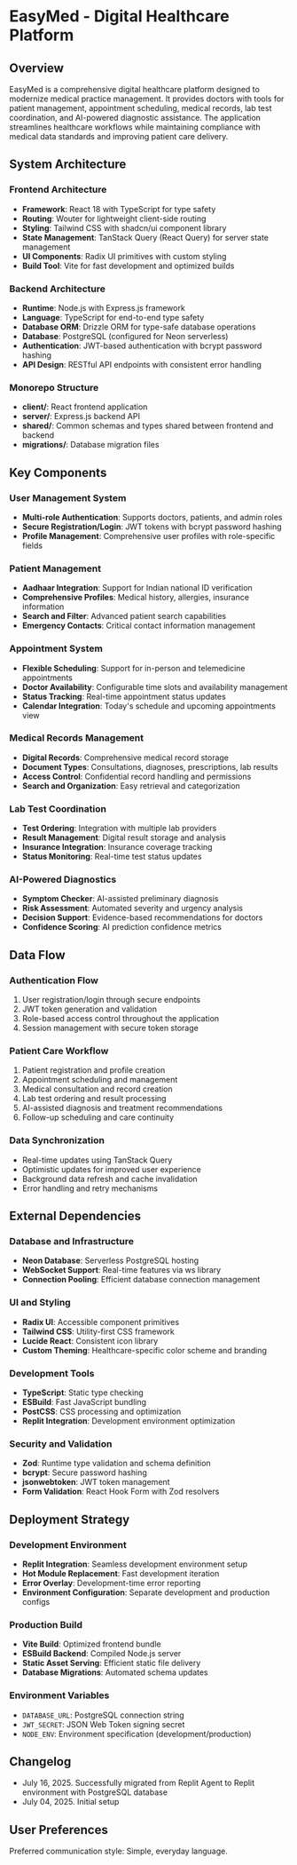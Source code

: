 # EasyMed - Digital Healthcare Platform

## Overview

EasyMed is a comprehensive digital healthcare platform designed to modernize medical practice management. It provides doctors with tools for patient management, appointment scheduling, medical records, lab test coordination, and AI-powered diagnostic assistance. The application streamlines healthcare workflows while maintaining compliance with medical data standards and improving patient care delivery.

## System Architecture

### Frontend Architecture
- **Framework**: React 18 with TypeScript for type safety
- **Routing**: Wouter for lightweight client-side routing
- **Styling**: Tailwind CSS with shadcn/ui component library
- **State Management**: TanStack Query (React Query) for server state management
- **UI Components**: Radix UI primitives with custom styling
- **Build Tool**: Vite for fast development and optimized builds

### Backend Architecture
- **Runtime**: Node.js with Express.js framework
- **Language**: TypeScript for end-to-end type safety
- **Database ORM**: Drizzle ORM for type-safe database operations
- **Database**: PostgreSQL (configured for Neon serverless)
- **Authentication**: JWT-based authentication with bcrypt password hashing
- **API Design**: RESTful API endpoints with consistent error handling

### Monorepo Structure
- **client/**: React frontend application
- **server/**: Express.js backend API
- **shared/**: Common schemas and types shared between frontend and backend
- **migrations/**: Database migration files

## Key Components

### User Management System
- **Multi-role Authentication**: Supports doctors, patients, and admin roles
- **Secure Registration/Login**: JWT tokens with bcrypt password hashing
- **Profile Management**: Comprehensive user profiles with role-specific fields

### Patient Management
- **Aadhaar Integration**: Support for Indian national ID verification
- **Comprehensive Profiles**: Medical history, allergies, insurance information
- **Search and Filter**: Advanced patient search capabilities
- **Emergency Contacts**: Critical contact information management

### Appointment System
- **Flexible Scheduling**: Support for in-person and telemedicine appointments
- **Doctor Availability**: Configurable time slots and availability management
- **Status Tracking**: Real-time appointment status updates
- **Calendar Integration**: Today's schedule and upcoming appointments view

### Medical Records Management
- **Digital Records**: Comprehensive medical record storage
- **Document Types**: Consultations, diagnoses, prescriptions, lab results
- **Access Control**: Confidential record handling and permissions
- **Search and Organization**: Easy retrieval and categorization

### Lab Test Coordination
- **Test Ordering**: Integration with multiple lab providers
- **Result Management**: Digital result storage and analysis
- **Insurance Integration**: Insurance coverage tracking
- **Status Monitoring**: Real-time test status updates

### AI-Powered Diagnostics
- **Symptom Checker**: AI-assisted preliminary diagnosis
- **Risk Assessment**: Automated severity and urgency analysis
- **Decision Support**: Evidence-based recommendations for doctors
- **Confidence Scoring**: AI prediction confidence metrics

## Data Flow

### Authentication Flow
1. User registration/login through secure endpoints
2. JWT token generation and validation
3. Role-based access control throughout the application
4. Session management with secure token storage

### Patient Care Workflow
1. Patient registration and profile creation
2. Appointment scheduling and management
3. Medical consultation and record creation
4. Lab test ordering and result processing
5. AI-assisted diagnosis and treatment recommendations
6. Follow-up scheduling and care continuity

### Data Synchronization
- Real-time updates using TanStack Query
- Optimistic updates for improved user experience
- Background data refresh and cache invalidation
- Error handling and retry mechanisms

## External Dependencies

### Database and Infrastructure
- **Neon Database**: Serverless PostgreSQL hosting
- **WebSocket Support**: Real-time features via ws library
- **Connection Pooling**: Efficient database connection management

### UI and Styling
- **Radix UI**: Accessible component primitives
- **Tailwind CSS**: Utility-first CSS framework
- **Lucide React**: Consistent icon library
- **Custom Theming**: Healthcare-specific color scheme and branding

### Development Tools
- **TypeScript**: Static type checking
- **ESBuild**: Fast JavaScript bundling
- **PostCSS**: CSS processing and optimization
- **Replit Integration**: Development environment optimization

### Security and Validation
- **Zod**: Runtime type validation and schema definition
- **bcrypt**: Secure password hashing
- **jsonwebtoken**: JWT token management
- **Form Validation**: React Hook Form with Zod resolvers

## Deployment Strategy

### Development Environment
- **Replit Integration**: Seamless development environment setup
- **Hot Module Replacement**: Fast development iteration
- **Error Overlay**: Development-time error reporting
- **Environment Configuration**: Separate development and production configs

### Production Build
- **Vite Build**: Optimized frontend bundle
- **ESBuild Backend**: Compiled Node.js server
- **Static Asset Serving**: Efficient static file delivery
- **Database Migrations**: Automated schema updates

### Environment Variables
- `DATABASE_URL`: PostgreSQL connection string
- `JWT_SECRET`: JSON Web Token signing secret
- `NODE_ENV`: Environment specification (development/production)

## Changelog
- July 16, 2025. Successfully migrated from Replit Agent to Replit environment with PostgreSQL database
- July 04, 2025. Initial setup

## User Preferences
Preferred communication style: Simple, everyday language.